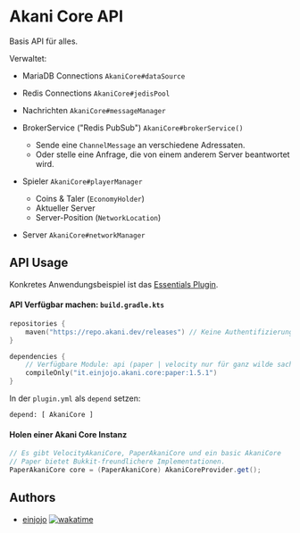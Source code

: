 
# Akani Core API
Basis API für alles.

Verwaltet:
- MariaDB Connections `AkaniCore#dataSource`
- Redis Connections `AkaniCore#jedisPool`
- Nachrichten `AkaniCore#messageManager`
- BrokerService ("Redis PubSub") `AkaniCore#brokerService()`
    - Sende eine `ChannelMessage` an verschiedene Adressaten.
    - Oder stelle eine Anfrage, die von einem anderem Server beantwortet wird.
- Spieler `AkaniCore#playerManager`
    - Coins & Taler (`EconomyHolder`)
    - Aktueller Server
    - Server-Position (`NetworkLocation`)

- Server `AkaniCore#networkManager`




## API Usage
Konkretes Anwendungsbeispiel ist das [Essentials Plugin](https://github.com/EinJOJO/AkaniEssentials).




#### API Verfügbar machen: `build.gradle.kts`
```kotlin
repositories {
    maven("https://repo.akani.dev/releases") // Keine Authentifizierung benötigt.
}

dependencies {
    // Verfügbare Module: api (paper | velocity nur für ganz wilde sachen)
    compileOnly("it.einjojo.akani.core:paper:1.5.1")
}

```
In der `plugin.yml` als `depend` setzen:
```
depend: [ AkaniCore ]
```


#### Holen einer Akani Core Instanz
```java
// Es gibt VelocityAkaniCore, PaperAkaniCore und ein basic AkaniCore
// Paper bietet Bukkit-freundlichere Implementationen. 
PaperAkaniCore core = (PaperAkaniCore) AkaniCoreProvider.get(); 

```



## Authors

- [einjojo](https://einjojo.it) [![wakatime](https://wakatime.com/badge/user/8604eeb7-fa00-4008-be52-a3985d373289/project/018eddda-f31d-4fb8-8286-377a60533271.svg)](https://wakatime.com/badge/user/8604eeb7-fa00-4008-be52-a3985d373289/project/018eddda-f31d-4fb8-8286-377a60533271)

